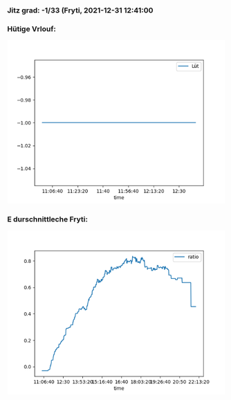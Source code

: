 ### Jitz grad: -1/33 (Fryti, 2021-12-31 12:41:00

### Hütige Vrlouf:
![Graph](Today.png)

### E durschnittleche Fryti:
![Graph](Fryti.png)